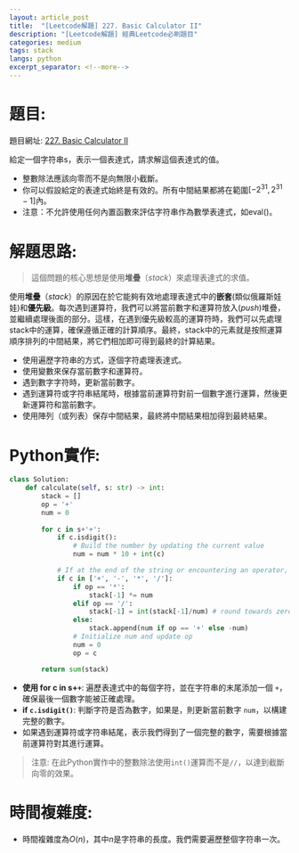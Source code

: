 ```yaml
---
layout: article_post
title:  "[Leetcode解題] 227. Basic Calculator II"
description: "[Leetcode解題] 經典Leetcode必刷題目"
categories: medium
tags: stack
langs: python
excerpt_separator: <!--more-->
---
```


# 題目:
題目網址: [227. Basic Calculator II](https://leetcode.com/problems/basic-calculator-ii/)

給定一個字符串s，表示一個表達式，請求解這個表達式的值。

- 整數除法應該向零而不是向無限小截斷。
- 你可以假設給定的表達式始終是有效的。所有中間結果都將在範圍$[-2^{31}, 2^{31}-1]$內。
- 注意：不允許使用任何內置函數來評估字符串作為數學表達式，如eval()。

# 解題思路:

> 這個問題的核心思想是使用**堆疊**（*stack*）來處理表達式的求值。

使用**堆疊**（*stack*）的原因在於它能夠有效地處理表達式中的**嵌套**(類似俄羅斯娃娃)和**優先級**。每次遇到運算符，我們可以將當前數字和運算符放入(*push*)堆疊，並繼續處理後面的部分。這樣，在遇到優先級較高的運算符時，我們可以先處理stack中的運算，確保遵循正確的計算順序。最終，stack中的元素就是按照運算順序排列的中間結果，將它們相加即可得到最終的計算結果。

- 使用遍歷字符串的方式，逐個字符處理表達式。
- 使用變數來保存當前數字和運算符。
- 遇到數字字符時，更新當前數字。
- 遇到運算符或字符串結尾時，根據當前運算符對前一個數字進行運算，然後更新運算符和當前數字。
- 使用陣列（或列表）保存中間結果，最終將中間結果相加得到最終結果。

# Python實作:
```python
class Solution:
    def calculate(self, s: str) -> int:
        stack = []
        op = '+'
        num = 0
        
        for c in s+'+': 
            if c.isdigit():
                # Build the number by updating the current value
                num = num * 10 + int(c)

            # If at the end of the string or encountering an operator, means we get the num
            if c in ['+', '-', '*', '/']:
                if op == '*':
                    stack[-1] *= num
                elif op == '/':
                    stack[-1] = int(stack[-1]/num) # round towards zero rather than negative infinity
                else:
                    stack.append(num if op == '+' else -num)
                # Initialize num and update op
                num = 0
                op = c

        return sum(stack)
```
- **使用 for c in s+`+`**: 遍歷表達式中的每個字符，並在字符串的末尾添加一個 `+`，確保最後一個數字能被正確處理。
- **if `c.isdigit()`**: 判斷字符是否為數字，如果是，則更新當前數字 `num`，以構建完整的數字。
- 如果遇到運算符或字符串結尾，表示我們得到了一個完整的數字，需要根據當前運算符對其進行運算。

> 注意: 在此Python實作中的整數除法使用`int()`運算而不是`//`，以達到截斷向零的效果。

# 時間複雜度:
- 時間複雜度為$O(n)$，其中$n$是字符串的長度。我們需要遍歷整個字符串一次。




